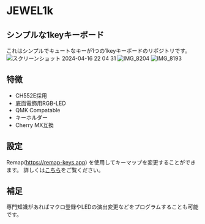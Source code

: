 # JEWEL1k

## シンプルな1keyキーボード
これはシンプルでキュートなキーが1つの1keyキーボードのリポジトリです。
![スクリーンショット 2024-04-16 22 04 31](https://github.com/fooping-tech/JEWEL1k/assets/4471301/9542fb44-82ba-4e03-a5d2-f8069359e2b3)
![IMG_8204](https://github.com/fooping-tech/JEWEL1k/assets/4471301/ad85fd7b-3cdf-4752-93f5-e55d8232f017)
![IMG_8193](https://github.com/fooping-tech/JEWEL1k/assets/4471301/cf67398f-d85a-43b7-a5e8-346bba7ba298)

## 特徴
- CH552E採用
- 底面電飾用RGB-LED
- QMK Compatable
- キーホルダー
- Cherry MX互換

## 設定
Remap(https://remap-keys.app)
を使用してキーマップを変更することができます。
詳しくは[こちら](https://github.com/fooping-tech/JEWEL1k/blob/main/setting/HowToCustom.md)をご覧ください。

## 補足
専門知識があればマクロ登録やLEDの演出変更などをプログラムすることも可能です。
